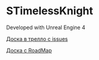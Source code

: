 # STimelessKnight

Developed with Unreal Engine 4

[Доска в трелло с issues](https://trello.com/b/gd4jGsbX/game-pm)


[Доска с RoadMap](https://trello.com/b/bqzOGN5M/roadmap-timelessknight)
